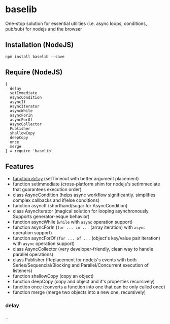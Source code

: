 # baselib
One-stop solution for essential utilities (i.e. async loops, conditions, pub/sub) for nodejs and the browser

## Installation (NodeJS)

```
npm install baselib --save
```

## Require (NodeJS)
```
{
  delay
  setImmediate
  AsyncCondition
  asyncIf
  AsyncIterator
  asyncWhile
  asyncForIn
  asyncForOf
  AsyncCollector
  Publisher
  shallowCopy
  deepCopy
  once
  merge
} = require 'baselib'
```

## Features

* [function `delay`](#delay) (setTimeout with better argument placement)
* function setImmediate (cross-platform shim for nodejs's setImmediate that guarantees execution order)
* class AsyncCondition (helps async workflow significantly. simplifies complex callbacks and if/else conditions)
* function asyncIf (shorthand/sugar for AsyncCondition)
* class AsyncIterator (magical solution for looping asynchronously. Supports generator-esque behavior)
* function asyncWhile (`while` with `async` operation support)
* function asyncForIn (`for ... in ...` (array iteration) with `async` operation support)
* function asyncForOf (`for ... of ...` (object's key/value pair iteration) with `async` operation support)
* class AsyncCollector (very developer-friendly, clean way to handle parallel operations)
* class Publisher (Replacement for nodejs's events with both Series/Sequencial/Blocking and Parallel/Concurrent execution of listeners)
* function shallowCopy (copy an object)
* function deepCopy (copy and object and it's properties recursively)
* function once (converts a function into one that can be only called once)
* function merge (merge two objects into a new one, recursively)


### delay
..

